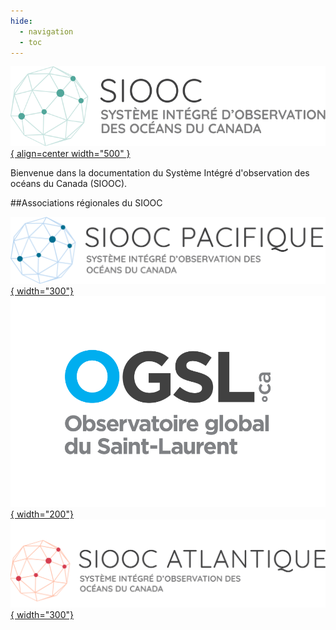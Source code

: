 ```yaml
---
hide:
  - navigation
  - toc
---
```


[![Logo du SIOOC](assets/logos/cioos-national-color.fr.svg){ align=center width="500" }](https://cioos.ca/fr/accueil/)  


Bienvenue dans la documentation du Système Intégré d'observation des océans du Canada (SIOOC).  




##Associations régionales du SIOOC

[![CIOOS Pacific](./assets/logos/pacific_fr.png){ width="300"}](https://cioospacific.ca/fr/accueil/)
[![SLGO Logo](./assets/logos/OGSL_Logo_test.png){ width="200"}](https://ogsl.ca/fr/accueil/)
[![CIOOS Atlantique](./assets/logos/CioosAtlantique_FR.PNG){ width="300"}](https://cioosatlantic.ca/fr/) 
